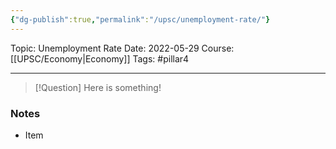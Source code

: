 ```yaml
---
{"dg-publish":true,"permalink":"/upsc/unemployment-rate/"}
---
```


Topic: Unemployment Rate
Date: 2022-05-29
Course: [[UPSC/Economy\|Economy]]
Tags: #pillar4 

---

> [!Question]
> Here is something! 


### Notes
- Item
	


